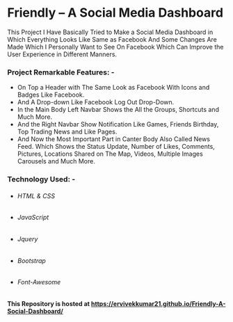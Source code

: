 # Friendly – A Social Media Dashboard
This Project I Have Basically Tried to Make a Social Media Dashboard in Which Everything Looks Like Same as Facebook And Some Changes Are Made Which I Personally Want to See On Facebook Which Can Improve the User Experience in Different Manners.
### Project Remarkable Features: -
- On Top a Header with The Same Look as Facebook With Icons and Badges Like Facebook.
- And A Drop-down Like Facebook Log Out Drop-Down.
- In the Main Body Left Navbar Shows the All the Groups, Shortcuts and Much More.
- And the Right Navbar Show Notification Like Games, Friends Birthday, Top Trading News and Like Pages.
- And Now the Most Important Part in Canter Body Also Called News Feed. Which Shows the Status Update, Number of Likes, Comments, Pictures, Locations Shared on The Map, Videos, Multiple Images Carousels and Much More.

### Technology Used: -
* ###### HTML & CSS
* ###### JavaScript
* ###### Jquery 
* ###### Bootstrap
* ###### Font-Awesome

#### This Repository is hosted at https://ervivekkumar21.github.io/Friendly-A-Social-Dashboard/
